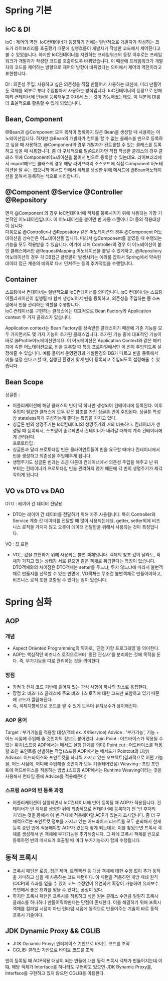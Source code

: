 # Spring 기본
## IoC & DI
IoC : 제어의 역전. IoC컨테이너가 등장하기 전에는 일반적으로 개발자가 작성하는 코드가 라이브러리를 호출했기 때문에 실행흐름이 개발자가 작성한 코드에서 제어된다고 볼 수 있었습니다. 하지만 IoC컨테이너를 지원하는 프레임워크의 등장 이후로는 프레임워크가 개발자가 작성한 코드를 호출하도록 바뀌었습니다. 이 때문에 프레임워크가 개발자의 코드를 제어하는 방향으로 제어의 방향이 바뀌었다는 의미에서 제어의 역전이라고 표현합니다.

DI : 의존성 주입. 사용하고 싶은 의존성을 직접 만들어서 사용하는 대신에, 미리 만들어둔 객체를 외부로 부터 주입받아서 사용하는 방식입니다. IoC컨테이너의 등장으로 인해 미리 컨테이너에 빈들을 등록해두고 꺼내서 쓰는 것이 가능해졌는데요. 이 덕분에 DI를 더 효율적으로 활용할 수 있게 되었습니다.    

## Bean, Component
@Bean과 @Component 모두 목적이 명확하지 않은 Bean을 생성할 때 사용하는 어노테이션입니다. 하지만 @Bean의 개발자가 컨트롤 할 수 없는 클래스를 빈으로 등록하고 싶을 때 사용하고, @Component의 경우 개발자가 컨트롤할 수 있는 클래스를 등록하고 싶을 때 사용합니다. 좀 더 구체적으로 말씀드리자면 직접 작성한 클래스의 경우 클래스 위에 Component어노테이션을 붙여서 빈으로 등록할 수 있는데요. 라이브러리에서 import해오는 클래스의 경우 해당 라이브러리 소스코드에 직접 Component 어노테이션을 달 수는 없으니까 메서드 안에서 객체를 생성한 뒤에 메서드에 @Bean어노테이션을 붙여서 등록하는 식으로 처리합니다.

## @Component @Service @Controller @Repository
먼저 @Component 의 경우 IoC컨테이너에 객체를 등록시키기 위해 사용되는 가장 기본적인 어노테이션입니다. 이 어노테이션을 붙이면 빈 자동 스캔이나 DI 등의 적용대상이 됩니다.  
다음으로 @Controller나 @Repository 같은 어노테이션의 경우 @Component 어노테이션을 상속받은 어노테이션들 입니다. 따라서 @Component를 붙였을 때 수행되는 기능을 모두 적용받을 수 있습니다. 여기에 더해 Controller의 경우 이 어노테이션이 붙인 클래스에서만 @RequestMapping 어노테이션을 붙일 수 있게하고, @Repository어노테이션의 경우 각 DB접근 플랫폼이 발생시키는 예외를 잡아서 Spring에서 약속된 데이터 접근 계층의 예외로 다시 던져주는 등의 추가작업을 수행합니다.  


## Container
스프링에서 컨테이너는 일반적으로 IoC컨테이너를 의미합니다. IoC 컨테이너는 스프링 어플리케이션이 실행될 때 함께 생성되어서 빈을 등록하고, 의존성을 주입하는 등 스프링에서 빈을 관리하는 역할을 수행합니다.    
IoC 컨테이너를 구현하는 클래스에는 대표적으로 Bean Factory와 Application context 두 가지 클래스가 있습니다.

Application context는 Bean Factory를 상속받은 클래스이기 때문에 기존 기능을 모두 가지면서도 몇 가지 기능이 추가된 클래스입니다. 추가된 기능 중에 대표적인 기능이 바로 @Profile어노테이션인데요. 이 어노테이션은 Application Context와 같은 패키지에 속한 어노테이션으로, 빈을 등록할 때 특정 프로파일에서만 이 빈이 주입되도록 설정해줄 수 있습니다. 예를 들어서 운영환경과 개발환경의 DB가 다르고 빈을 등록해서 이를 설정 한다고 할 때, 실행된 환경에 맞게 빈이 등록되고 주입되도록 설정해줄 수 있습니다.

## Bean Scope
싱글톤 : 
- 어플리케이션에 해당 클래스의 빈이 딱 하나만 생성되어 컨테이너에 등록된다. 이후 주입이 필요한 클래스에 모두 같은 참조를 가진 싱글톤 빈이 주입된다. 싱글톤 특성 상 stateless하게 구성하는게 좋다는 특징을 가지고 있다.
- 싱글톤 빈의 생명주기는 IoC컨테이너의 생명주기와 거의 비슷하다. 컨테이너가 생성될 때 등록되서, 스프링이 종료되면서 컨테이너가 내려갈 때까지 계속 컨테이너에게 관리된다.        
프로토타입 :
- 싱글톤과 달리 프로토타입 빈은 클라이언트들이 빈을 요구할 때마다 컨테이너에서 빈을 생성하고 의존성을 주입해주게 됩니다.  
- 생명주기도 싱글톤 빈과는 조금 다른데 컨테이너에서 의존성 주입을 해주고 난 뒤 부터는 컨테이너가 프로토타입 빈을 관리하지 않기 때문에 각 빈의 생명주기가 제각각이게 됩니다.  

## VO vs DTO vs DAO
DTO : 레이어 간 데이터 전달용
- DTO는 레이어 간 데이터를 전달하기 위해 자주 사용됩니다. 특히 Controller와 Service 계층 간 데이터를 전달할 때 많이 사용되는데요. getter, setter외에 비즈니스 로직을 가지지 않고 오롯이 데이터 전달만을 위해서 사용되는 것이 특징입니다.  

VO : 값 표현
- VO는 값을 표현하기 위해 사용되는 불변 객체입니다. 객체의 참조 값이 달라도, 객체가 가지고 있는 상태가 서로 같으면 같은 객체로 취급한다는 특징이 있습니다. DTO객체와의 차이점은 DTO객체는 setter를 두느냐, 두지 않느냐에 따라서 불변객체로 만들지를 선택할 수 있는 반면에, VO객체는 무조건 불변객체로 만들어야하고, 비즈니스 로직 또한 포함될 수 있다는 점이 있습니다.  

# Spring 심화
## AOP
### 개념
- Aspect Oriented Programming의 약자로, '관점 지향 프로그래밍'을 의미한다.
- AOP는 핵심적인 비즈니스 로직으로부터 '횡단 관심사'를 분리하는 것에 목적을 둔다. 즉, 부가기능을 따로 관리하는 것을 의미한다.
### 장점
- 장점 1: 전체 코드 기반에 흩어져 있는 관심 사항이 하나의 장소로 응집한다.
- 장점 2: 비즈니스 클래스에 주요 비즈니스 로직에 대한 코드만 포함하고 있기 때문에 코드가 깔끔해진다.
- 즉, 객체지향적으로 코드를 짤 수 있게 도우며 유지보수가 용이해진다.
### AOP 용어
Target : 부가기능을 적용할 대상(객체 ex. XXService)
Advice : '부가기능', 기능 + 어느 시점에 주입해 줄 것인지의 정보도 붙어있다.
Join Point : 어드바이스가 적용될 수 있는 위치(스프링 AOP에서는 메서드 실행 단계를 의미)
Point cut : 어드바이스를 적용할 조인 포인트를 선별하는 작업(스프링 AOP에서는 메서드가 Pointcut의 대상)
Advisor: 어드바이스와 포인트컷을 하나씩 가지고 있는 오브젝트(결과적으로 어떤 기능을, 어느 시점에, 어디에 주입해줄 것인지가 모두 기술되어있음)
Weaving : 조인 포인트에 어드바이스를 적용하는 방법.(스프링 AOP에서는 Runtime Weaving이라는 것을 사용해서 런타임 중에 Advice를 적용해준다) 

### 스프링 AOP의 빈 등록 과정
- 어플리케이션이 실행되면서 IoC컨테이너에 빈이 등록될 때 AOP가 적용됩니다. 컨테이너가 빈 객체를 생성한 뒤에 최종적으로 컨테이너에 등록하기 전 '빈 후처리기'라는 것을 통해서 이 빈 객체에 적용해야할 AOP가 있는지 조사합니다. 좀 더 구체적으로는 포인트컷 정보를 가지고 있는 어드바이저 리스트를 모두 순회해서 현재 등록 중인 빈에 적용해야할 AOP가 있는지 찾게 되는데요. 이를 찾았으면 프록시 객체를 생성해서 빈 객체에 부가기능을 추가해줍니다. 그 뒤에 프록시 객체를 빈으로 등록하면 빈의 메서드가 호출될 때 마다 부가기능까지 함께 수행됩니다.      

## 동적 프록시
- 프록시 패턴은 로깅, 접근 제어, 트랜젝션 등 대상 객체에 대한 수정 없이 추가 동작을 가미하고 싶을 때 사용하는 코드 패턴이다. 이 패턴을 적용하면 개방 패쇄 원칙(OCP)의 효과를 얻을 수 있어 코드 수정없이 유연하게 확장이 가능하여 유지보수 측면에서 좋은 효과를 얻을 수 있다는 장점이 있다.  
- 하지만 프록시 패턴은 프록시를 적용하고 싶은 원본 클래스 수만큼 일일히 프록시 클래스를 하나하나 만들어줘야한다는 단점이 존재한다. 이를 해결하기 위해 프록시 객체를 컴파일 시점이 아닌 런타임 시점에 동적으로 만들어주는 기술이 바로 동적 프록시 기술이다.   
## JDK Dynamic Proxy && CGLIB
- JDK Dynamic Proxy: 인터페이스 기반으로 바이트 코드를 조작
- CGLIB: 클래스 기반으로 바이트 코드를 조작

빈이 등록될 때 AOP적용 대상이 되는 빈들에 대한 동적 프록시 객체가 만들어지는데 이 떄, 해당 객체가 Interface를 하나라도 구현하고 있으면 JDK Bynamic Proxy를, Interface를 구현하고 있지 않으면 CGLIB을 이용한다.